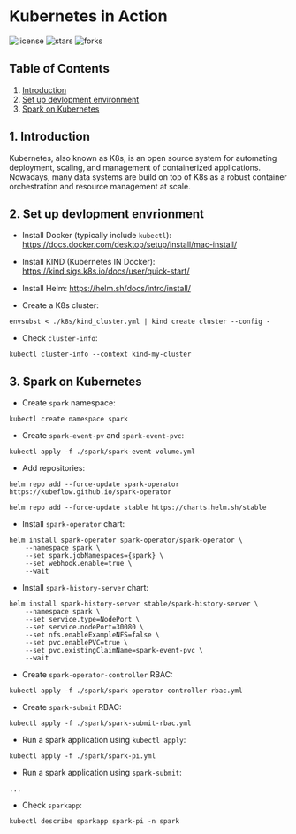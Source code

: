 # Kubernetes in Action

![license](https://img.shields.io/github/license/nitsvutt/kubernetes-in-action)
![stars](https://img.shields.io/github/stars/nitsvutt/kubernetes-in-action)
![forks](https://img.shields.io/github/forks/nitsvutt/kubernetes-in-action)

## Table of Contents
1. [Introduction](#introduction)
2. [Set up devlopment environment](#set-up-dev-env)
3. [Spark on Kubernetes](#spark-on-k8s)


<div id="introduction"/>

## 1. Introduction

Kubernetes, also known as K8s, is an open source system for automating deployment, scaling, and management of containerized applications. Nowadays, many data systems are build on top of K8s as a robust container orchestration and resource management at scale.

<div id="set-up-dev-env"/>

## 2. Set up devlopment envrionment

- Install Docker (typically include `kubectl`): https://docs.docker.com/desktop/setup/install/mac-install/

- Install KIND (Kubernetes IN Docker): https://kind.sigs.k8s.io/docs/user/quick-start/

- Install Helm: https://helm.sh/docs/intro/install/

- Create a K8s cluster:
```
envsubst < ./k8s/kind_cluster.yml | kind create cluster --config -
```

- Check `cluster-info`:
```
kubectl cluster-info --context kind-my-cluster
```

<div id="spark-on-k8s"/>

## 3. Spark on Kubernetes

- Create `spark` namespace:
```
kubectl create namespace spark
```

- Create `spark-event-pv` and `spark-event-pvc`:
```
kubectl apply -f ./spark/spark-event-volume.yml
```

- Add repositories:
```
helm repo add --force-update spark-operator https://kubeflow.github.io/spark-operator
```
```
helm repo add --force-update stable https://charts.helm.sh/stable
```

- Install `spark-operator` chart:
```
helm install spark-operator spark-operator/spark-operator \
    --namespace spark \
    --set spark.jobNamespaces={spark} \
    --set webhook.enable=true \
    --wait
```

<!-- - Inspect `spark-operator` values if needed:
```
helm get values spark-operator -n spark --all
``` -->

- Install `spark-history-server` chart:
```
helm install spark-history-server stable/spark-history-server \
    --namespace spark \
    --set service.type=NodePort \
    --set service.nodePort=30080 \
    --set nfs.enableExampleNFS=false \
    --set pvc.enablePVC=true \
    --set pvc.existingClaimName=spark-event-pvc \
    --wait
```

<!-- - Inspect `spark-history-server` values if needed:
```
helm get values spark-history-server -n spark --all
``` -->

- Create `spark-operator-controller` RBAC:
```
kubectl apply -f ./spark/spark-operator-controller-rbac.yml
```

- Create `spark-submit` RBAC:
```
kubectl apply -f ./spark/spark-submit-rbac.yml
```

- Run a spark application using `kubectl apply`:
```
kubectl apply -f ./spark/spark-pi.yml
```

- Run a spark application using `spark-submit`:
```
...
```

- Check `sparkapp`:
```
kubectl describe sparkapp spark-pi -n spark
```